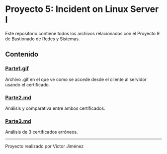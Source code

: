 # Proyecto 5: Incident on Linux Server I

Este repositorio contiene todos los archivos relacionados con el Proyecto 9 de Bastionado de Redes y Sistemas.

## Contenido

### [Parte1.gif](./P09-parte1-VJC.gif)

Archivo .gif en el que ve como se accede desde el cliente al servidor usando el certificado.

### [Parte2.md](P09-IncidentLinuxServer-VJC.md)

Análisis y comparativa entre ambos certificados.

### [Parte3.md](P05-Anexos_IncidentLinuxServer-VJC.md)

Análisis de 3 certificados erróneos.

---

Proyecto realizado por Víctor Jiménez
